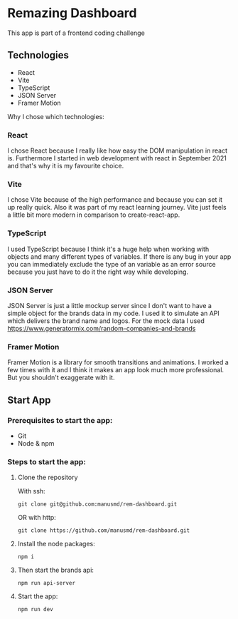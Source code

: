 # Remazing Dashboard

This app is part of a frontend coding challenge

## Technologies

- React
- Vite
- TypeScript
- JSON Server
- Framer Motion

Why I chose which technologies:

### React

I chose React because I really like how easy the DOM manipulation in react is. Furthermore I started in web development with react in September 2021 and that's why it is my favourite choice.

### Vite

I chose Vite because of the high performance and because you can set it up really quick. Also it was part of my react learning journey. Vite just feels a little bit more modern in comparison to create-react-app.

### TypeScript

I used TypeScript because I think it's a huge help when working with objects and many different types of variables. If there is any bug in your app you can immediately exclude the type of an variable as an error source because you just have to do it the right way while developing.

### JSON Server

JSON Server is just a little mockup server since I don't want to have a simple object for the brands data in my code.
I used it to simulate an API which delivers the brand name and logos.
For the mock data I used https://www.generatormix.com/random-companies-and-brands

### Framer Motion

Framer Motion is a library for smooth transitions and animations. I worked a few times with it and I think it makes an app look much more professional. But you shouldn't exaggerate with it.

## Start App

### Prerequisites to start the app:

- Git
- Node & npm

### Steps to start the app:

1. Clone the repository

   With ssh:

   ```
   git clone git@github.com:manusmd/rem-dashboard.git
   ```

   OR with http:

   ```
   git clone https://github.com/manusmd/rem-dashboard.git
   ```

2. Install the node packages:

   ```
   npm i
   ```

3. Then start the brands api:

   ```
   npm run api-server
   ```

4. Start the app:
   ```
   npm run dev
   ```
